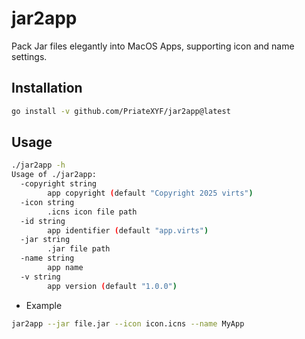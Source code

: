 # jar2app

Pack Jar files elegantly into MacOS Apps, supporting icon and name settings.

## Installation

```bash
go install -v github.com/PriateXYF/jar2app@latest
```

## Usage

```bash
./jar2app -h
Usage of ./jar2app:
  -copyright string
    	app copyright (default "Copyright 2025 virts")
  -icon string
    	.icns icon file path
  -id string
    	app identifier (default "app.virts")
  -jar string
    	.jar file path
  -name string
    	app name
  -v string
    	app version (default "1.0.0")
```

* Example

```bash
jar2app --jar file.jar --icon icon.icns --name MyApp
```
